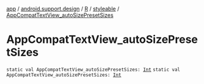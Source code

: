 [app](../../../index.md) / [android.support.design](../../index.md) / [R](../index.md) / [styleable](index.md) / [AppCompatTextView_autoSizePresetSizes](./-app-compat-text-view_auto-size-preset-sizes.md)

# AppCompatTextView_autoSizePresetSizes

`static val AppCompatTextView_autoSizePresetSizes: `[`Int`](https://kotlinlang.org/api/latest/jvm/stdlib/kotlin/-int/index.html)
`static val AppCompatTextView_autoSizePresetSizes: `[`Int`](https://kotlinlang.org/api/latest/jvm/stdlib/kotlin/-int/index.html)